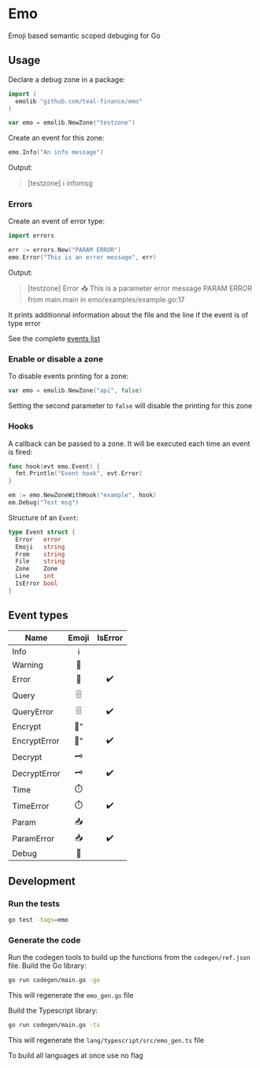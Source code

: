 # Emo

Emoji based semantic scoped debuging for Go

## Usage

Declare a debug zone in a package:

```go
import (
  emolib "github.com/teal-finance/emo"
)

var emo = emolib.NewZone("testzone")
```

Create an event for this zone:

```go
emo.Info("An info message")
```

Output:

> [testzone] ℹ️  infomsg

### Errors

Create an event of error type:

```go
import errors

err := errors.New("PARAM ERROR")
emo.Error("This is an error message", err)
```

Output:

> [testzone] Error 📥  This is a parameter error message PARAM ERROR from main.main in emo/examples/example.go:17

It prints additionnal information about the file and the line if the event is
of type error

See the complete [events list](#event-types)

### Enable or disable a zone

To disable events printing for a zone:

```go
var emo = emolib.NewZone("api", false)
```

Setting the second parameter to `false` will disable the printing for this zone

### Hooks

A callback can be passed to a zone. It will be executed each time an event
is fired:

```go
func hook(evt emo.Event) {
  fmt.Println("Event hook", evt.Error)
}

em := emo.NewZoneWithHook("example", hook)
em.Debug("Test msg")
```

Structure of an `Event`:

```go
type Event struct {
  Error   error
  Emoji   string
  From    string
  File    string
  Zone    Zone
  Line    int
  IsError bool
}
```

## Event types

| Name       |  Emoji |  IsError |
|------------|:------:|:--------:|
|   Info     |   ℹ️   |          |
|   Warning     |   🔔   |          |
|   Error     |   💢   |     ✔️    |
|   Query     |   🗄️   |          |
|   QueryError     |   🗄️   |     ✔️    |
|   Encrypt     |   🎼"   |          |
|   EncryptError     |   🎼"   |     ✔️    |
|   Decrypt     |   🗝️   |          |
|   DecryptError     |   🗝️   |     ✔️    |
|   Time     |   ⏱️   |          |
|   TimeError     |   ⏱️   |     ✔️    |
|   Param     |   📥   |          |
|   ParamError     |   📥   |     ✔️    |
|   Debug     |   💊   |          |

## Development

### Run the tests

```bash
go test -tags=emo
```

### Generate the code

Run the codegen tools to build up the functions from the `codegen/ref.json` file. 
Build the Go library:

```bash
go run codegen/main.go -go
```

This will regenerate the `emo_gen.go` file

Build the Typescript library:

```bash
go run codegen/main.go -ts
```

This will regenerate the `lang/typescript/src/emo_gen.ts` file

To build all languages at once use no flag